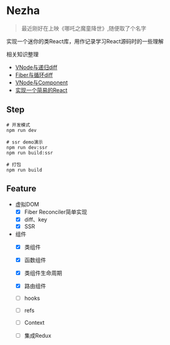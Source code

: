 Nezha
====

> 最近刚好在上映《哪吒之魔童降世》,随便取了个名字

实现一个迷你的类React库，用作记录学习React源码时的一些理解

相关知识整理
* [VNode与递归diff](https://www.shymean.com/article/VNode%E4%B8%8E%E9%80%92%E5%BD%92diff)
* [Fiber与循环diff](https://www.shymean.com/article/Fiber%E4%B8%8E%E5%BE%AA%E7%8E%AFdiff)
* [VNode与Component](https://www.shymean.com/article/VNode%E4%B8%8EComponent)
* [实现一个简易的React](https://www.shymean.com/article/%E5%AE%9E%E7%8E%B0%E4%B8%80%E4%B8%AA%E7%AE%80%E6%98%93%E7%9A%84React)

## Step
```
# 开发模式
npm run dev

# ssr demo演示
npm run dev:ssr
npm run build:ssr

# 打包
npm run build
```

## Feature

* 虚拟DOM
    * [x] Fiber Reconciler简单实现
    * [x] diff、key
    * [x] SSR
* 组件
    * [x] 类组件
    * [x] 函数组件
    * [x] 类组件生命周期
    * [x] 路由组件
    * [ ] hooks
    * [ ] refs
    * [ ] Context
    * [ ] 集成Redux



